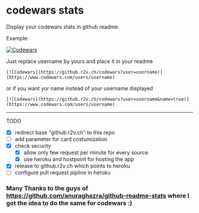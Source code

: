 # codewars stats 

Display your codewars stats in github readme.

Example:

[![Codewars](https://github.r2v.ch/codewars?user=andreasvogt89&name=true)](https://www.codewars.com/users/andreasvogt89)

Just replace username by yours and place it in your readme
```
[![Codewars](https://github.r2v.ch/codewars?user=username)](https://www.codewars.com/users/username)
```

or if you want yor name instead of your username displayed 
```
[![Codewars](https://github.r2v.ch/codewars?user=username&name=true)](https://www.codewars.com/users/username)
```


- - - -

TODO
- [X] redirect base "github.r2v.ch" to this repo
- [ ] add parameter for card costumization
- [x] check security 
    - [x] allow only few request per minute for every source
    - [x] use heroku and hostpoint for hosting the app  
- [X] release to github.r2v.ch which points to heroku
- [ ] configure pull request pipline in heroku

### Many Thanks to the guys of https://github.com/anuraghazra/github-readme-stats where I got the idea to do the same for codewars :)
